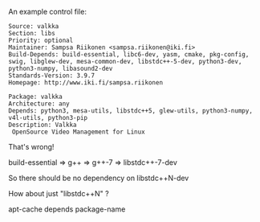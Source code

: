  
An example control file:

```
Source: valkka
Section: libs
Priority: optional
Maintainer: Sampsa Riikonen <sampsa.riikonen@iki.fi>
Build-Depends: build-essential, libc6-dev, yasm, cmake, pkg-config, swig, libglew-dev, mesa-common-dev, libstdc++-5-dev, python3-dev, python3-numpy, libasound2-dev
Standards-Version: 3.9.7
Homepage: http://www.iki.fi/sampsa.riikonen

Package: valkka
Architecture: any
Depends: python3, mesa-utils, libstdc++5, glew-utils, python3-numpy, v4l-utils, python3-pip
Description: Valkka
 OpenSource Video Management for Linux
```

That's wrong!

build-essential => g++ => g++-7 => libstdc++-7-dev

So there should be no dependency on libstdc++N-dev

How about just "libstdc++N" ?

apt-cache depends package-name